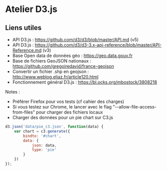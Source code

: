 # Atelier D3.js

## Liens utiles

  - API D3.js : https://github.com/d3/d3/blob/master/API.md (v5)
  - API D3.js : https://github.com/d3/d3-3.x-api-reference/blob/master/API-Reference.md (v3)
  - Base Open data de données géo : https://geo.data.gouv.fr
  - Base de fichiers GeoJSON nationaux : https://github.com/gregoiredavid/france-geojson
  - Convertir un fichier .shp en geojson : http://www.weblog.eliaz.fr/article120.html
  - Fonctionnement général D3.js : https://bl.ocks.org/mbostock/3808218


Notes :
  - Préférer Firefox pour vos tests (cf cahier des charges)
  - Si vous testez sur Chrome, le lancer avec le flag "--allow-file-access-from-files" pour charger des fichiers locaux
  - Charger des données pour un pie chart sur C3.js

```javascript
d3.json('data/pie_c3.json', function(data) {
    var chart = c3.generate({
        bindto: '#chart',
        data: {
            json: data,
            type: 'pie'
        }
    })
});
```